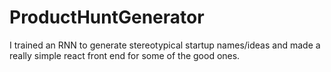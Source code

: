 # ProductHuntGenerator

I trained an RNN to generate stereotypical startup names/ideas and made a really simple react front end for some of the good ones.
